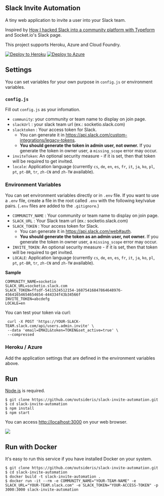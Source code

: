 Slack Invite Automation
------------

A tiny web application to invite a user into your Slack team.

Inspired by
[How I hacked Slack into a community platform with Typeform](https://levels.io/slack-typeform-auto-invite-sign-ups/)
and
Socket.io's Slack page.

This project supports Heroku, Azure and Cloud Foundry.

[![Deploy to Heroku](https://www.herokucdn.com/deploy/button.png)](https://heroku.com/deploy)
[![Deploy to Azure](http://azuredeploy.net/deploybutton.png)](https://azuredeploy.net/)

## Settings

You can set variables for your own purpose in `config.js` or environment variables.

### `config.js`

Fill out `config.js` as your infomation.

* `community`: your community or team name to display on join page.
* `slackUrl` : your slack team url (ex.: socketio.slack.com)
* `slacktoken` : Your access token for Slack.
  - You can generate it in <https://api.slack.com/custom-integrations/legacy-tokens>.
  - **You should generate the token in admin user, not owner.**
  If you generate the token in owner user, a `missing_scope` error may occur.
* `inviteToken`: An optional security measure - if it is set, then that token will be required to get invited.
* `locale`: Application language (currently `cs`, `de`, `en`, `es`, `fr`, `it`,  `ja`, `ko`, `pl`, `pt`, `pt-BR`, `tr`, `zh-CN` and `zh-TW` available).

### Environment Variables
You can set environment variables directly or in `.env` file.
If you want to use a `.env` file, create a file in the root called `.env` with the following key/value pairs.
(`.env` files are added to the `.gitignore`.)

- `COMMUNITY_NAME` : Your community or team name to display on join page.
- `SLACK_URL` : Your Slack team url (ex.: socketio.slack.com)
- `SLACK_TOKEN` : Your access token for Slack.
  - You can generate it in <https://api.slack.com/web#auth>.
  - **You should generate the token as an admin user, not owner.**
  If you generate the token in owner user, a `missing_scope` error may occur.
- `INVITE_TOKEN`: An optional security measure - if it is set, then that token will be required to get invited.
- `LOCALE`: Application language (currently `cs`, `de`, `en`, `es`, `fr`, `it`, `ja`, `ko`, `pl`, `pt`, `pt-BR`, `tr`, `zh-CN` and `zh-TW` available).

**Sample**

```
COMMUNITY_NAME=socketio
SLACK_URL=socketio.slack.com
SLACK_TOKEN=ffsdf-5411524512154-16875416847864648976-45641654654654654-444334f43b34566f
INVITE_TOKEN=abcdefg
LOCALE=en
```

You can test your token via curl:

  ```shell
   curl -X POST 'https://YOUR-SLACK-TEAM.slack.com/api/users.admin.invite' \
   --data 'email=EMAIL&token=TOKEN&set_active=true' \
   --compressed
  ```

### Heroku / Azure

Add the application settings that are defined in the environment variables above.

## Run
[Node.js](http://nodejs.org/) is required.

```shell
$ git clone https://github.com/outsideris/slack-invite-automation.git
$ cd slack-invite-automation
$ npm install
$ npm start
```

You can access <http://localhost:3000> on your web browser.

![](https://raw.github.com/outsideris/slack-invite-automation/master/screenshots/join-page.jpg)

## Run with Docker

It's easy to run this service if you have installed Docker on your system.

```shell
$ git clone https://github.com/outsideris/slack-invite-automation.git
$ cd slack-invite-automation
$ docker build -t slack-invite-automation .
$ docker run -it --rm -e COMMUNITY_NAME="YOUR-TEAM-NAME" -e SLACK_URL="YOUR-TEAM.slack.com" -e SLACK_TOKEN="YOUR-ACCESS-TOKEN" -p 3000:3000 slack-invite-automation
```
